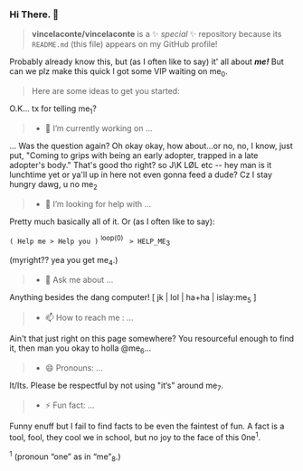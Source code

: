 ### Hi There. 👋

<!--
**vincelaconte/vincelaconte** is a ✨ _special_ ✨ repository because its `README.md` (this file) appears on your GitHub profile.
Here are some ideas to get you started:
    
- 🌱 I’m currently learning ...
- 👯 I’m looking to collaborate on ...
- 🤔 I’m looking for help with ...
- 💬 Ask me about ...
- 📫 How to reach me: ...
- 😄 Pronouns: ...
- ⚡ Fun fact: ...
-->

> **vincelaconte/vincelaconte** is a ✨ _special_ ✨ repository because its `README.md` (this file) appears on my GitHub profile! 

Probably already know this, but (as I often like to say) it' all about **_me!_** But can we plz make this quick I got some VIP waiting on me<sub>0</sub>.

> Here are some ideas to get you started:

O.K... tx for telling me<sub>1</sub>?

> - 🔭 I’m currently working on ...

... Was the question again? Oh okay okay, how about...or no, no, I know, just put, "Coming to grips with being an early adopter, trapped in a late adopter's body." That's good tho right? so J\K LØL etc -- hey man is it lunchtime yet or ya'll up in here not even gonna feed a dude? Cz I stay hungry dawg, u no me<sub>2</sub>

> - 🤔 I’m looking for help with ...

Pretty much basically all of it. Or (as I often like to say): 

```( Help me > Help you )``` <sup>loop(0)</sup>   ``` > HELP_ME```<sub>3</sub>

(myright?? yea you get me<sub>4</sub>.)

> - 💬 Ask me about ...

Anything besides the dang computer! [ jk | lol | ha+ha | islay:me<sub>5</sub> ]

> - 📫 How to reach me : ...

Ain't that just right on this page somewhere? You resourceful enough to find it, then man you okay to holla @me<sub>6</sub>...

> - 😄 Pronouns: ...

It/Its. Please be respectful by not using "it‘s" around me<sub>7</sub>.

> - ⚡ Fun fact: ...

Funny enuff but I fail to find facts to be even the faintest of fun. 
A fact is a tool, fool, they cool we in school, but no joy to the face of this 0ne<sup>1</sup>.

<sup>1</sup> (pronoun “one” as in “me”<sub>8</sub>.)
